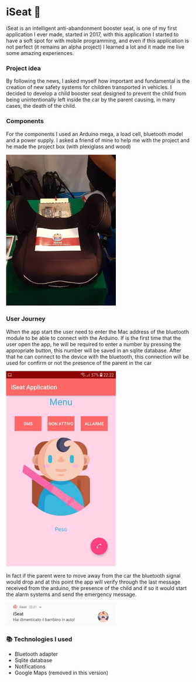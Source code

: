 # iSeat 👶

iSeat is an intelligent anti-abandonment booster seat, is one of my first application I ever made, started in 2017, with this application I started to have a soft spot for with mobile programming, and even if this application is not perfect (it remains an alpha project) I learned a lot and it made me live some amazing experiences.

### Project idea

By following the news, I asked myself how important and fundamental is the creation of new safety systems for children transported in vehicles. I decided to develop a child booster seat designed to prevent the child from being unintentionally left inside the car by the parent causing, in many cases, the death of the child.

### Components

For the components I used an Arduino mega, a load cell, bluetooth model and a power supply.  I asked a friend of mine to help me with the project and he made the project box (with plexiglass and wood)

<img src="iSeat1.jpg" width="300" />

### User Journey

When the app start the user need to enter the Mac address of the bluetooth module to be able to connect with the Arduino. If is the first time that the user open the app, he will be required to enter a number by pressing the appropriate button, this number will be saved in an sqlite database. After that he can connect to the device with the bluetooth, this connection will be used for confirm or not the presence of the parent in the car

<img src="iSeat2.jpg" width="300" />

In fact if the parent were to move away from the car the bluetooth signal would drop and at this point the app will verify through the last message received from the arduino, the presence of the child and if so it would start the alarm systems and send the emergency message.

<img src="iSeat3.jpg" width="300" />

### :books: Technologies I used 
- Bluetooth adapter 
- Sqlite database
- Notifications 
- Google Maps (removed in this version)
